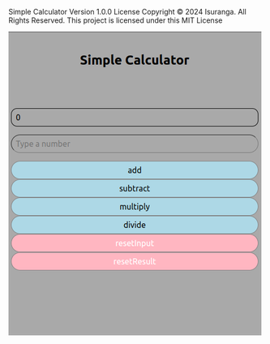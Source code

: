 Simple Calculator
Version 1.0.0 License
Copyright © 2024 Isuranga.
All Rights Reserved.
This project is licensed under this MIT License

![img.png](img.png)